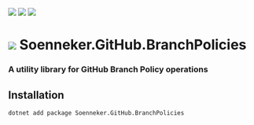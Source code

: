 [![](https://img.shields.io/nuget/v/soenneker.github.branchpolicies.svg?style=for-the-badge)](https://www.nuget.org/packages/soenneker.github.branchpolicies/)
[![](https://img.shields.io/github/actions/workflow/status/soenneker/soenneker.github.branchpolicies/publish-package.yml?style=for-the-badge)](https://github.com/soenneker/soenneker.github.branchpolicies/actions/workflows/publish-package.yml)
[![](https://img.shields.io/nuget/dt/soenneker.github.branchpolicies.svg?style=for-the-badge)](https://www.nuget.org/packages/soenneker.github.branchpolicies/)

# ![](https://user-images.githubusercontent.com/4441470/224455560-91ed3ee7-f510-4041-a8d2-3fc093025112.png) Soenneker.GitHub.BranchPolicies
### A utility library for GitHub Branch Policy operations

## Installation

```
dotnet add package Soenneker.GitHub.BranchPolicies
```

